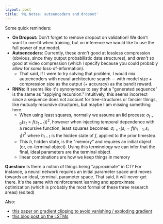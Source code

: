 ```yaml
---
layout: post
title: 'ML Notes: autoencoders and dropout'
---
```


Some quick reminders:

- **On Dropout:** Don't forget to remove dropout on validation! We don't want to overfit when training, but on inference we would like to use the full power of our model.
- **Autoencoders:** Currently, these _aren't_ good at lossless compression (obvious, since they output probabilistic data structures), and _aren't_ so good at video compression (which I specify because you could probably allow for _some_ loss-of-information).
  + That said, if I were to try solving that problem, I would mix autoencoders with neural architecture search -- with model size + compression size as the output (+ accuracy) as the bandit reward.
- **RNNs:** It seems like it's synonymous to say that a "generated sequence" is the same as "applying recursion." Intuitively, this seems incorrect since a sequence does not account for tree-structures or fancier things, like mutually recursive structures, but maybe I am missing something here.
  + When using least squares, normally we assume an iid process: $\sigma_{t=0} (s_t = f(s_{t-1}))^2$, however when injecting temporal dependence with a recursive function, least squares becomes: $\sigma_{t=1} (s_t = f(h_{t-1}, s_{t-1}))^2$ where $h_{t-1}$ is the hidden state of $f$, applied to the prior timestep.
  + This $h$, hidden state, is the "memory" and requires an initial object (or, co-terminal object). Using this terminology we can infer that the final, ideal parameters are the terminal object.
  + linear combinations are how we keep things in memory

**Question:** Is there a notion of things being "approximate" in CT? For instance, a neural network requires an initial parameter space and moves towards an ideal, terminal, parameter space. That said, it will never get there. It's the same with reinforcement learning and approximate optimization (which is probably the most formal of these three research areas) (edited)

Also:

  + [this paper on gradient clipping to avoid vanishing / exploding gradient](http://proceedings.mlr.press/v28/pascanu13.pdf)
  + [this blog post on the LSTMs](http://colah.github.io/posts/2015-08-Understanding-LSTMs/)
